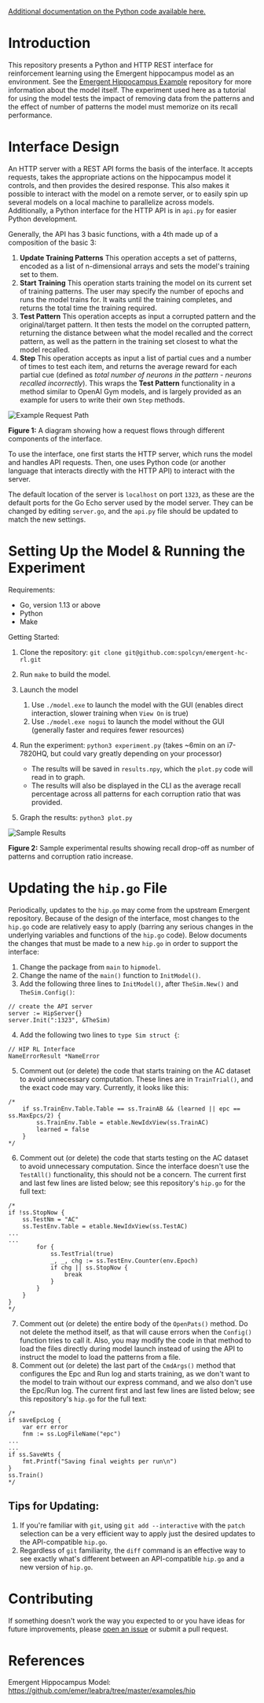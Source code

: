 [Additional documentation on the Python code available here.](https://spolcyn.github.io/emergent-hc-rl/)

# Introduction

This repository presents a Python and HTTP REST interface for reinforcement learning using the Emergent hippocampus model as an environment. 
See the [Emergent Hippocampus Example](https://github.com/emer/leabra/tree/master/examples/hip) repository for more information about the model itself. 
The experiment used here as a tutorial for using the model tests the impact of removing data from the patterns and the effect of number of patterns the model must memorize on its recall performance.


# Interface Design

An HTTP server with a REST API forms the basis of the interface.
It accepts requests, takes the appropriate actions on the hippocampus model it controls, and then provides the desired response. 
This also makes it possible to interact with the model on a remote server, or to easily spin up several models on a local machine to parallelize across models. 
Additionally, a Python interface for the HTTP API is in `api.py` for easier Python development.

<!-- [More information about the high-level design is available in the paper, which can be found in docs/paper.pdf](docs/paper.pdf) -->

Generally, the API has 3 basic functions, with a 4th made up of a composition of the basic 3:
1. **Update Training Patterns** This operation accepts a set of patterns, encoded as a list of n-dimensional arrays and sets the model's training set to them.
2. **Start Training** This operation starts training the model on its current set of training patterns. The user may specify the number of epochs and runs the model trains for. It waits until the training completes, and returns the total time the training required.
3. **Test Pattern** This operation accepts as input a corrupted pattern and the original/target pattern. It then tests the model on the corrupted pattern, returning the distance between what the model recalled and the correct pattern, as well as the pattern in the training set closest to what the model recalled. 
4. **Step** This operation accepts as input a list of partial cues and a number of times to test each item, and returns the average reward for each partial cue (defined as *total number of neurons in the pattern - neurons recalled incorrectly*). This wraps the **Test Pattern** functionality in a method similar to OpenAI Gym models, and is largely provided as an example for users to write their own `Step` methods.

![Example Request Path](images/request-path.png)

**Figure 1:** A diagram showing how a request flows through different components of the interface.

To use the interface, one first starts the HTTP server, which runs the model and handles API requests. Then, one uses Python code (or another language that interacts directly with the HTTP API) to interact with the server. 

The default location of the server is `localhost` on port `1323`, as these are the default ports for the Go Echo server used by the model server. They can be changed by editing `server.go`, and the `api.py` file should be updated to match the new settings.

# Setting Up the Model & Running the Experiment

Requirements:
- Go, version 1.13 or above
- Python
- Make

Getting Started:

1. Clone the repository:
`git clone git@github.com:spolcyn/emergent-hc-rl.git`

2. Run `make` to build the model.

3. Launch the model
    1. Use `./model.exe` to launch the model with the GUI (enables direct interaction, slower training when `View On` is true)
    2. Use `./model.exe nogui` to launch the model without the GUI (generally faster and requires fewer resources) 

4. Run the experiment: `python3 experiment.py` (takes ~6min on an i7-7820HQ, but could vary greatly depending on your processor)
    - The results will be saved in `results.npy`, which the `plot.py` code will read in to graph.
    - The results will also be displayed in the CLI as the average recall percentage across all patterns for each corruption ratio that was provided.
5. Graph the results: `python3 plot.py`


![Sample Results](images/sample-results.png)

**Figure 2:** Sample experimental results showing recall drop-off as number of patterns and corruption ratio increase.

# Updating the `hip.go` File

Periodically, updates to the `hip.go` may come from the upstream Emergent
repository. Because of the design of the interface, most changes to the `hip.go`
code are relatively easy to apply (barring any serious changes in the underlying
variables and functions of the `hip.go` code). Below documents the changes that must be made to a new `hip.go` in order to support the interface:

1. Change the package from `main` to `hipmodel`.
2. Change the name of the `main()` function to `InitModel()`.
3. Add the following three lines to `InitModel()`, after `TheSim.New()` and `TheSim.Config()`:
```
// create the API server
server := HipServer{}
server.Init(":1323", &TheSim)
```
4. Add the following two lines to `type Sim struct {`:
```
// HIP RL Interface
NameErrorResult *NameError
``` 
5. Comment out (or delete) the code that starts training on the AC dataset to avoid unnecessary computation. 
These lines are in `TrainTrial()`, and the exact code may vary. Currently, it looks like this:
```
/*
    if ss.TrainEnv.Table.Table == ss.TrainAB && (learned || epc == ss.MaxEpcs/2) {
        ss.TrainEnv.Table = etable.NewIdxView(ss.TrainAC)
        learned = false
    }
*/
```
6. Comment out (or delete) the code that starts testing on the AC dataset to
   avoid unnecessary computation. Since the interface doesn't use the `TestAll()`
functionality, this should not be a concern. The current first and last few
lines are listed below; see this repository's `hip.go` for the full text:
```
/*
if !ss.StopNow {
    ss.TestNm = "AC"
    ss.TestEnv.Table = etable.NewIdxView(ss.TestAC)
...
...
        for {
            ss.TestTrial(true)
            _, _, chg := ss.TestEnv.Counter(env.Epoch)
            if chg || ss.StopNow {
                break
            }
        }
    }
}
*/
```
7. Comment out (or delete) the entire body of the `OpenPats()` method. Do not
   delete the method itself, as that will cause errors when the `Config()` function
tries to call it. Also, you may modify the code in that method to load the
files directly during model launch instead of using the API to instruct the model
to load the patterns from a file.
8. Comment out (or delete) the last part of the `CmdArgs()` method that
   configures the Epc and Run log and starts training, as we don't want to the
model to train without our express command, and we also don't use the Epc/Run log. 
The current first and last few lines are listed below; see this repository's
`hip.go` for the full text:
``` 
/*
if saveEpcLog {
    var err error
    fnm := ss.LogFileName("epc")
...
...
if ss.SaveWts {
    fmt.Printf("Saving final weights per run\n")
}
ss.Train()
*/
```

## Tips for Updating:
1. If you're familiar with `git`, using `git add --interactive` with the `patch` selection can be a very efficient way to apply just the desired updates to the API-compatible `hip.go`.
2. Regardless of `git` familiarity, the `diff` command is an effective way to see exactly what's different between an API-compatible `hip.go` and a new version of `hip.go`.

# Contributing

If something doesn't work the way you expected to or you have ideas for future improvements, please [open an issue](https://github.com/spolcyn/emergent-hippocampus-RL/issues) or submit a pull request.

# References

Emergent Hippocampus Model: https://github.com/emer/leabra/tree/master/examples/hip 
